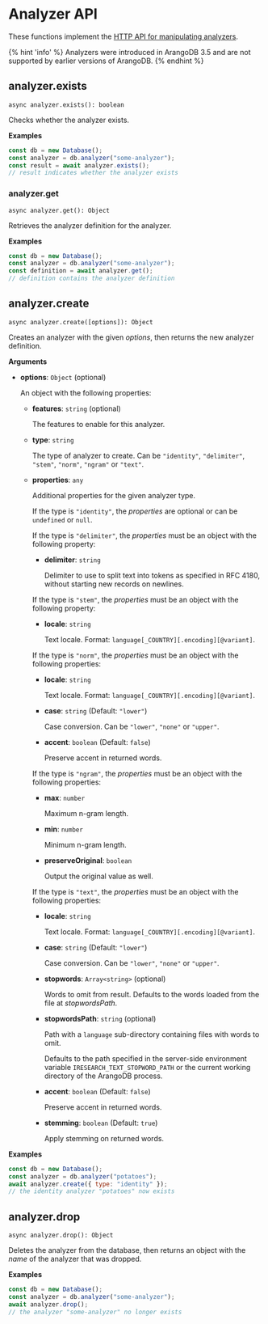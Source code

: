 # Analyzer API

These functions implement the
[HTTP API for manipulating analyzers](https://docs.arangodb.com/latest/HTTP/Analyzers.html).

{% hint 'info' %}
Analyzers were introduced in ArangoDB 3.5 and are not supported by earlier
versions of ArangoDB.
{% endhint %}

## analyzer.exists

`async analyzer.exists(): boolean`

Checks whether the analyzer exists.

**Examples**

```js
const db = new Database();
const analyzer = db.analyzer("some-analyzer");
const result = await analyzer.exists();
// result indicates whether the analyzer exists
```

### analyzer.get

`async analyzer.get(): Object`

Retrieves the analyzer definition for the analyzer.

**Examples**

```js
const db = new Database();
const analyzer = db.analyzer("some-analyzer");
const definition = await analyzer.get();
// definition contains the analyzer definition
```

## analyzer.create

`async analyzer.create([options]): Object`

Creates an analyzer with the given _options_, then returns the new analyzer
definition.

**Arguments**

- **options**: `Object` (optional)

  An object with the following properties:

  - **features**: `string` (optional)

    The features to enable for this analyzer.

  - **type**: `string`

    The type of analyzer to create.
    Can be `"identity"`, `"delimiter"`, `"stem"`, `"norm"`, `"ngram"` or
    `"text"`.

  - **properties**: `any`

    Additional properties for the given analyzer type.

    If the type is `"identity"`, the _properties_ are optional or can be
    `undefined` or `null`.

    If the type is `"delimiter"`, the _properties_ must be an object with the
    following property:

    - **delimiter**: `string`

      Delimiter to use to split text into tokens as specified in RFC 4180,
      without starting new records on newlines.

    If the type is `"stem"`, the _properties_ must be an object with the
    following property:

    - **locale**: `string`

      Text locale. Format: `language[_COUNTRY][.encoding][@variant]`.

    If the type is `"norm"`, the _properties_ must be an object with the
    following properties:

    - **locale**: `string`

      Text locale. Format: `language[_COUNTRY][.encoding][@variant]`.

    - **case**: `string` (Default: `"lower"`)

      Case conversion. Can be `"lower"`, `"none"` or `"upper"`.

    - **accent**: `boolean` (Default: `false`)

      Preserve accent in returned words.

    If the type is `"ngram"`, the _properties_ must be an object with the
    following properties:

    - **max**: `number`

      Maximum n-gram length.

    - **min**: `number`

      Minimum n-gram length.

    - **preserveOriginal**: `boolean`

      Output the original value as well.

    If the type is `"text"`, the _properties_ must be an object with the
    following properties:

    - **locale**: `string`

      Text locale. Format: `language[_COUNTRY][.encoding][@variant]`.

    - **case**: `string` (Default: `"lower"`)

      Case conversion. Can be `"lower"`, `"none"` or `"upper"`.

    - **stopwords**: `Array<string>` (optional)

      Words to omit from result. Defaults to the words loaded from the file at
      _stopwordsPath_.

    - **stopwordsPath**: `string` (optional)

      Path with a `language` sub-directory containing files with words to omit.

      Defaults to the path specified in the server-side environment variable
      `IRESEARCH_TEXT_STOPWORD_PATH` or the current working directory of the
      ArangoDB process.

    - **accent**: `boolean` (Default: `false`)

      Preserve accent in returned words.

    - **stemming**: `boolean` (Default: `true`)

      Apply stemming on returned words.

**Examples**

```js
const db = new Database();
const analyzer = db.analyzer("potatoes");
await analyzer.create({ type: "identity" });
// the identity analyzer "potatoes" now exists
```

## analyzer.drop

`async analyzer.drop(): Object`

Deletes the analyzer from the database, then returns an object with the _name_
of the analyzer that was dropped.

**Examples**

```js
const db = new Database();
const analyzer = db.analyzer("some-analyzer");
await analyzer.drop();
// the analyzer "some-analyzer" no longer exists
```
